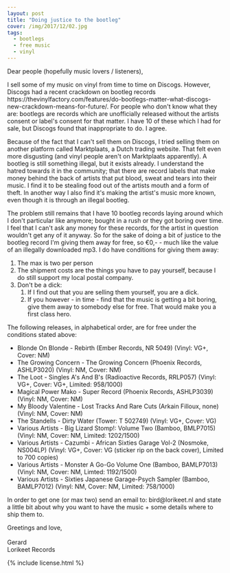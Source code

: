 ```yaml
---
layout: post
title: "Doing justice to the bootleg"
cover: /img/2017/12/02.jpg
tags:
  - bootlegs
  - free music
  - vinyl
---
```


<p>Dear people (hopefully music lovers / listeners),</p>

<p>
  I sell some of my music on vinyl from time to time on Discogs.
  However, Discogs had a recent crackdown on bootleg records
  <sr>https://thevinylfactory.com/features/do-bootlegs-matter-what-discogs-new-crackdown-means-for-future/</sr>.
  For people who don't know what they are: bootlegs are records
  which are unofficially released without the artists consent or
  label's consent for that matter. I have 10 of these which I had
  for sale, but Discogs found that inappropriate to do. I agree.
</p>

<p>
  Because of the fact that I can't sell them on Discogs, I tried
  selling them on another platform called Marktplaats, a Dutch
  trading website. That felt even more disgusting (and vinyl people
  aren't on Marktplaats apparently). A bootleg is still something
  illegal, but it exists already. I understand the hatred
  towards it in the community; that there are record labels that make
  money behind the back of artists that put blood, sweat and tears
  into their music. I find it to be stealing food out of the artists
  mouth and a form of theft. In another way I also find it's making
  the artist's music more known, even though it is through an illegal
  bootleg.
</p>

<p>
  The problem still remains that I have 10 bootleg records laying
  around which I don't particular like anymore; bought in a rush or
  they got boring over time. I feel that I can't ask any money for
  these records, for the artist in question wouldn't get any of it
  anyway. So for the sake of doing a bit of justice to the bootleg
  record I'm giving them away for free, so €0,- - much like the value
  of an illegally downloaded mp3. I do have conditions for giving
  them away:
</p>

<p>
  <ol>
    <li>
      The max is two per person
    </li>
    <li>
      The shipment costs are the things you have to pay yourself,
      because I do still support my local postal company.
    </li>
    <li>Don't be a dick:
      <ol>
        <li>
          If I find out that you are selling them yourself, you are a dick.
        </li>
        <li>
          If you however - in time - find that the music is getting a bit
          boring, give them away to somebody else for free. That would
          make you a first class hero.
        </li>
      </ol>
    </li>
  </ol>
</p>

<p>
  The following releases, in alphabetical order, are for free under the
  conditions stated above:

  <ul>
    <li>
      Blonde On Blonde - Rebirth
      <span class="extra">(Ember Records, NR 5049) (Vinyl: VG+, Cover: NM)</span>
    </li>
    <li>
      The Growing Concern - The Growing Concern
      <span class="extra">(Phoenix Records, ASHLP3020) (Vinyl: NM, Cover: NM)</span>
    </li>
    <li>
      The Loot - Singles A's And B's
      <span class="extra">(Radioactive Records, RRLP057) (Vinyl: VG+, Cover: VG+, Limited: 958/1000)</span>
    </li>
    <li>
      Magical Power Mako - Super Record
      <span class="extra">(Phoenix Records, ASHLP3039) (Vinyl: NM, Cover: NM)</span>
    </li>
    <li>
      My Bloody Valentine - Lost Tracks And Rare Cuts
      <span class="extra">(Arkain Filloux, none) (Vinyl: NM, Cover: NM)</span>
    </li>
    <li>
      The Standells - Dirty Water
      <span class="extra">(Tower: T 502749) (Vinyl: VG+, Cover: VG)</span>
    </li>
    <li>
      Various Artists - Big Lizard Stomp!: Volume Two
      <span class="extra">(Bamboo, BMLP7015) (Vinyl: NM, Cover: NM, Limited: 1202/1500)</span>
    </li>
    <li>
      Various Artists - Cazumbi - African Sixties Garage Vol-2
      <span class="extra">(Nosmoke, NS004LP) (Vinyl: VG+, Cover: VG (sticker rip on the back cover), Limited to 700 copies)</span>
    </li>
    <li>
      Various Artists - Monster A Go-Go Volume One
      <span class="extra">(Bamboo, BAMLP7013) (Vinyl: NM, Cover: NM, Limted: 1192/1500)</span>
    </li>
    <li>
      Various Artists - Sixties Japanese Garage-Psych Sampler
      <span class="extra">(Bamboo, BAMLP7012) (Vinyl: NM, Cover: NM, Limited: 758/1000)</span>
    </li>
  </ul>
</p>

<p>
  In order to get one (or max two) send an email to: bird@lorikeet.nl and state a little bit about why you want to
  have the music + some details where to ship them to.
</p>
<p>
  Greetings and love,
  <br/>
  <br/>
  Gerard<br/>
  Lorikeet Records
</p>

{% include license.html %}
